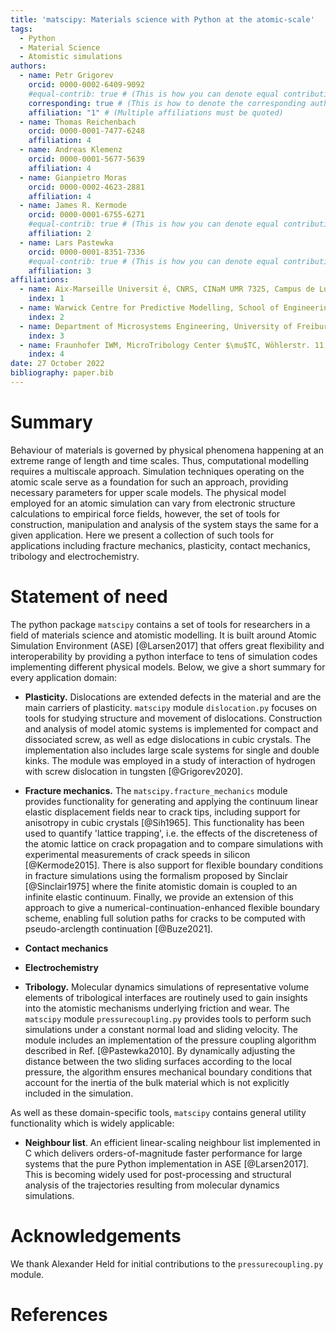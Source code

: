 ```yaml
---
title: 'matscipy: Materials science with Python at the atomic-scale'
tags:
  - Python
  - Material Science
  - Atomistic simulations
authors:
  - name: Petr Grigorev
    orcid: 0000-0002-6409-9092
    #equal-contrib: true # (This is how you can denote equal contributions between multiple authors)
    corresponding: true # (This is how to denote the corresponding author)
    affiliation: "1" # (Multiple affiliations must be quoted)
  - name: Thomas Reichenbach
    orcid: 0000-0001-7477-6248
    affiliation: 4
  - name: Andreas Klemenz
    orcid: 0000-0001-5677-5639
    affiliation: 4
  - name: Gianpietro Moras
    orcid: 0000-0002-4623-2881
    affiliation: 4
  - name: James R. Kermode
    orcid: 0000-0001-6755-6271
    #equal-contrib: true # (This is how you can denote equal contributions between multiple authors)
    affiliation: 2
  - name: Lars Pastewka
    orcid: 0000-0001-8351-7336
    #equal-contrib: true # (This is how you can denote equal contributions between multiple authors)
    affiliation: 3
affiliations:
  - name: Aix-Marseille Universit ́e, CNRS, CINaM UMR 7325, Campus de Luminy, 13288 Marseille, France
    index: 1
  - name: Warwick Centre for Predictive Modelling, School of Engineering, University of Warwick, Coventry CV4 7AL, United Kingdom
    index: 2
  - name: Department of Microsystems Engineering, University of Freiburg, 79110 Freiburg, Germany
    index: 3
  - name: Fraunhofer IWM, MicroTribology Center $\mu$TC, Wöhlerstr. 11, 79108, Freiburg, Germany
    index: 4
date: 27 October 2022
bibliography: paper.bib
---
```


# Summary

Behaviour of materials is governed by physical phenomena happening at an extreme range of length and time scales. Thus, computational modelling requires a multiscale approach. Simulation techniques operating on the atomic scale serve as a foundation for such an approach, providing necessary parameters for upper scale models. The physical model employed for an atomic simulation can vary from electronic structure calculations to empirical force fields, however, the set of tools for construction, manipulation and analysis of the system stays the same for a given application. Here we present a collection of such tools for applications including fracture mechanics, plasticity, contact mechanics, tribology and electrochemistry. 

# Statement of need

The python package `matscipy` contains a set of tools for researchers in a field of materials science and atomistic modelling. It is built around Atomic Simulation Environment (ASE) [@Larsen2017] that offers great flexibility and interoperability by providing a python interface to tens of simulation codes implementing different physical models. Below, we give a short summary for every application domain:

- **Plasticity.** Dislocations are extended defects in the material and are the main carriers of plasticity. `matscipy` module `dislocation.py` focuses on tools for studying structure and movement of dislocations. Construction and analysis of model atomic systems is implemented for compact and dissociated screw, as well as edge dislocations in cubic crystals. The implementation also includes large scale systems for single and double kinks. The module was employed in a study of interaction of hydrogen with screw dislocation in tungsten [@Grigorev2020].

- **Fracture mechanics.** The `matscipy.fracture_mechanics` module provides functionality for generating and applying the continuum linear elastic displacement fields near to crack tips, including support for anisotropy in cubic crystals [@Sih1965]. This functionality has been used to quantify 'lattice trapping', i.e. the effects of the discreteness of the atomic lattice on crack propagation and to compare simulations with experimental measurements of crack speeds in silicon [@Kermode2015]. There is also support for flexible boundary conditions in fracture simulations using the formalism proposed by Sinclair [@Sinclair1975] where the finite atomistic domain is coupled to an infinite elastic continuum. Finally, we provide an extension of this approach to give a numerical-continuation-enhanced flexible boundary scheme, enabling full solution paths for cracks to be computed with pseudo-arclength continuation [@Buze2021].

- **Contact mechanics**
 
- **Electrochemistry**

- **Tribology.** Molecular dynamics simulations of representative volume elements of tribological interfaces are routinely used to gain insights into the atomistic mechanisms underlying friction and wear. The `matscipy` module `pressurecoupling.py` provides tools to perform such simulations under a constant normal load and sliding velocity. The module includes an implementation of the pressure coupling algorithm described in Ref. [@Pastewka2010]. By dynamically adjusting the distance between the two sliding surfaces according to the local pressure, the algorithm ensures mechanical boundary conditions that account for the inertia of the bulk material which is not explicitly included in the simulation. 

As well as these domain-specific tools, `matscipy` contains general utility functionality which is widely applicable:

- **Neighbour list**. An efficient linear-scaling neighbour list implemented in C which delivers orders-of-magnitude faster performance for large systems that the pure Python implementation in ASE [@Larsen2017]. This is becoming widely used for post-processing and structural analysis of the trajectories resulting from molecular dynamics simulations. 

# Acknowledgements

We thank Alexander Held for initial contributions to the `pressurecoupling.py` module.

# References
